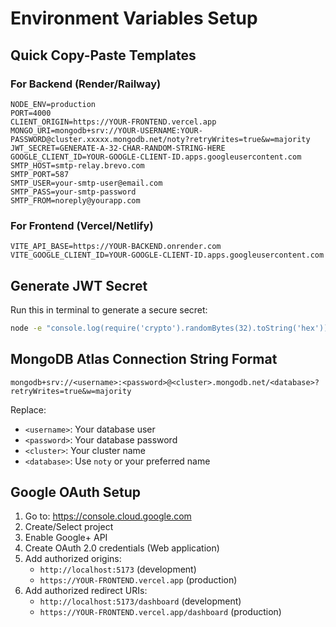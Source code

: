 # Environment Variables Setup

## Quick Copy-Paste Templates

### For Backend (Render/Railway)
```env
NODE_ENV=production
PORT=4000
CLIENT_ORIGIN=https://YOUR-FRONTEND.vercel.app
MONGO_URI=mongodb+srv://YOUR-USERNAME:YOUR-PASSWORD@cluster.xxxxx.mongodb.net/noty?retryWrites=true&w=majority
JWT_SECRET=GENERATE-A-32-CHAR-RANDOM-STRING-HERE
GOOGLE_CLIENT_ID=YOUR-GOOGLE-CLIENT-ID.apps.googleusercontent.com
SMTP_HOST=smtp-relay.brevo.com
SMTP_PORT=587
SMTP_USER=your-smtp-user@email.com
SMTP_PASS=your-smtp-password
SMTP_FROM=noreply@yourapp.com
```

### For Frontend (Vercel/Netlify)
```env
VITE_API_BASE=https://YOUR-BACKEND.onrender.com
VITE_GOOGLE_CLIENT_ID=YOUR-GOOGLE-CLIENT-ID.apps.googleusercontent.com
```

## Generate JWT Secret
Run this in terminal to generate a secure secret:
```bash
node -e "console.log(require('crypto').randomBytes(32).toString('hex'))"
```

## MongoDB Atlas Connection String Format
```
mongodb+srv://<username>:<password>@<cluster>.mongodb.net/<database>?retryWrites=true&w=majority
```
Replace:
- `<username>`: Your database user
- `<password>`: Your database password  
- `<cluster>`: Your cluster name
- `<database>`: Use `noty` or your preferred name

## Google OAuth Setup
1. Go to: https://console.cloud.google.com
2. Create/Select project
3. Enable Google+ API
4. Create OAuth 2.0 credentials (Web application)
5. Add authorized origins:
   - `http://localhost:5173` (development)
   - `https://YOUR-FRONTEND.vercel.app` (production)
6. Add authorized redirect URIs:
   - `http://localhost:5173/dashboard` (development)
   - `https://YOUR-FRONTEND.vercel.app/dashboard` (production)
